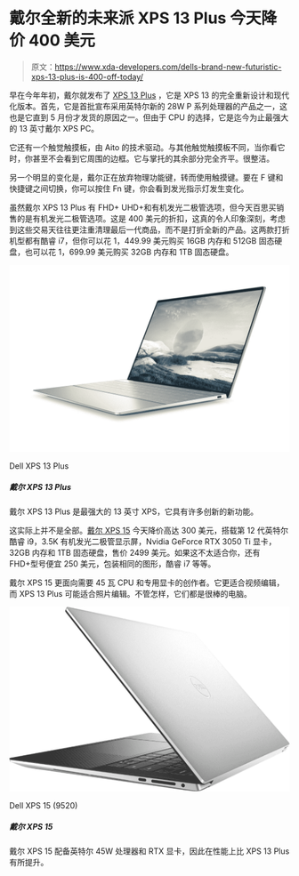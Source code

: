 # 戴尔全新的未来派 XPS 13 Plus 今天降价 400 美元

> 原文：<https://www.xda-developers.com/dells-brand-new-futuristic-xps-13-plus-is-400-off-today/>

早在今年年初，戴尔就发布了 [XPS 13 Plus](https://www.xda-developers.com/dell-xps-13-plus/) ，它是 XPS 13 的完全重新设计和现代化版本。首先，它是首批宣布采用英特尔新的 28W P 系列处理器的产品之一，这也是它直到 5 月份才发货的原因之一。但由于 CPU 的选择，它是迄今为止最强大的 13 英寸戴尔 XPS PC。

它还有一个触觉触摸板，由 Aito 的技术驱动。与其他触觉触摸板不同，当你看它时，你甚至不会看到它周围的边框。它与掌托的其余部分完全齐平。很整洁。

另一个明显的变化是，戴尔正在放弃物理功能键，转而使用触摸键。要在 F 键和快捷键之间切换，你可以按住 Fn 键，你会看到发光指示灯发生变化。

虽然戴尔 XPS 13 Plus 有 FHD+ UHD+和有机发光二极管选项，但今天百思买销售的是有机发光二极管选项。这是 400 美元的折扣，这真的令人印象深刻，考虑到这些交易天往往更注重清理最后一代商品，而不是打折全新的产品。这两款打折机型都有酷睿 i7，但你可以花 1，449.99 美元购买 16GB 内存和 512GB 固态硬盘，也可以花 1，699.99 美元购买 32GB 内存和 1TB 固态硬盘。

 <picture>![The Dell XPS 13 Plus is one of the most futuristic-looking laptops we've seen in a long time, and it has powerful processors and a sharp OLED display, too.](img/e49af3d21156f9ec1c57b31554b051ee.png)</picture> 

Dell XPS 13 Plus

##### 戴尔 XPS 13 Plus

戴尔 XPS 13 Plus 是最强大的 13 英寸 XPS，它具有许多创新的新功能。

这实际上并不是全部。[戴尔 XPS 15](https://www.xda-developers.com/dell-xps-15-2022-review/) 今天降价高达 300 美元，搭载第 12 代英特尔酷睿 i9，3.5K 有机发光二极管显示屏，Nvidia GeForce RTX 3050 Ti 显卡，32GB 内存和 1TB 固态硬盘，售价 2499 美元。如果这不太适合你，还有 FHD+型号便宜 250 美元，包装相同的图形，酷睿 i7 等等。

戴尔 XPS 15 更面向需要 45 瓦 CPU 和专用显卡的创作者。它更适合视频编辑，而 XPS 13 Plus 可能适合照片编辑。不管怎样，它们都是很棒的电脑。

 <picture>![The Dell XPS 15 for 2022 packs 12th-generation Intel Core processors and optional Nvidia graphics. It also comes with an optional OLED display.](img/2f995723416ff4a7198706865293c379.png)</picture> 

Dell XPS 15 (9520)

##### 戴尔 XPS 15

戴尔 XPS 15 配备英特尔 45W 处理器和 RTX 显卡，因此在性能上比 XPS 13 Plus 有所提升。